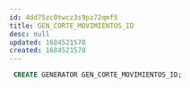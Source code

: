 ```yaml
---
id: 4dd75zc0twcz3s9pz72qmf5
title: GEN_CORTE_MOVIMIENTOS_ID
desc: null
updated: 1684521570
created: 1684521570
---
```



```sql
 CREATE GENERATOR GEN_CORTE_MOVIMIENTOS_ID;
```
